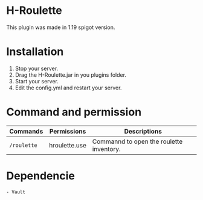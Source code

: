 # H-Roulette
This plugin was made in 1.19 spigot version.

# Installation

  1. Stop your server.
  2. Drag the H-Roulette.jar in you plugins folder.
  3. Start your server.
  4. Edit the config.yml and restart your server.
  
# Command and permission

  | Commands | Permissions | Descriptions |
  | --- | --- | --- |
  | `/roulette` | hroulette.use | Commannd to open the roulette inventory. |
  
  # Dependencie
    - Vault

